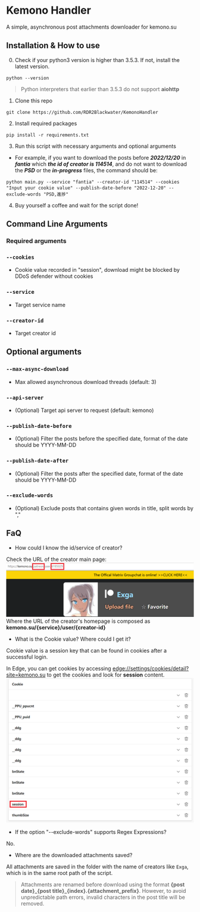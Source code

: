 # Kemono Handler
A simple, asynchronous post attachments downloader for kemono.su

## Installation & How to use
0. Check if your python3 version is higher than 3.5.3. If not, install the latest version.
```shell
python --version
```
> Python interpreters that earlier than 3.5.3 do not support **aiohttp**
1. Clone this repo
```shell
git clone https://github.com/RDR2Blackwater/KemonoHandler
```
2. Install required packages
```shell
pip install -r requirements.txt
```
3. Run this script with necessary arguments and optional arguments
* For example, if you want to download the posts before ***2022/12/20*** in ***fantia*** which ***the id of creator is 114514***, and do not want to download the ***PSD*** or the ***in-progress*** files, the command should be:
```shell
python main.py --service "fantia" --creator-id "114514" --cookies "Input your cookie value" --publish-date-before "2022-12-20" --exclude-words "PSD,進捗"
```
4. Buy yourself a coffee and wait for the script done!

## Command Line Arguments

### Required arguments

### `--cookies`
- Cookie value recorded in "session", download might be blocked by DDoS defender without cookies

### `--service`
- Target service name

### `--creator-id`
- Target creator id

## Optional arguments

### `--max-async-download`
- Max allowed asynchronous download threads (default: 3)

### `--api-server`
- (Optional) Target api server to request (default: kemono)

### `--publish-date-before`
- (Optional) Filter the posts before the specified date, format of the date should be YYYY-MM-DD

### `--publish-date-after`
- (Optional) Filter the posts after the specified date, format of the date should be YYYY-MM-DD

### `--exclude-words`
- (Optional) Exclude posts that contains given words in title, split words by ","


## FaQ
* How could I know the id/service of creator?

Check the URL of the creator main page:
![img](readme_pics/1.png)
Where the URL of the creator's homepage is composed as **kemono.su/{service}/user/{creator-id}**

* What is the Cookie value? Where could I get it?

Cookie value is a session key that can be found in cookies after a successful login. 

In Edge, you can get cookies by accessing <edge://settings/cookies/detail?site=kemono.su> to get the cookies and look for **session** content.
![img](readme_pics/2.png)

* If the option "--exclude-words" supports Regex Expressions?

No.

* Where are the downloaded attachments saved?

All attachments are saved in the folder with the name of creators like `Exga`, which is in the same root path of the script.

> Attachments are renamed before download using the format **{post date}\_{post title}\_{index}.{attachment_prefix}**. However, to avoid unpredictable path errors, invalid characters in the post title will be removed.

